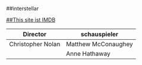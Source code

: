 ##interstellar

[##This site ist IMDB](https://www.imdb.com/title/tt0816692/) 

| Director  | schauspieler |
| ------------- | ------------- |
| Christopher Nolan  | Matthew McConaughey  |
|   | Anne Hathaway |
